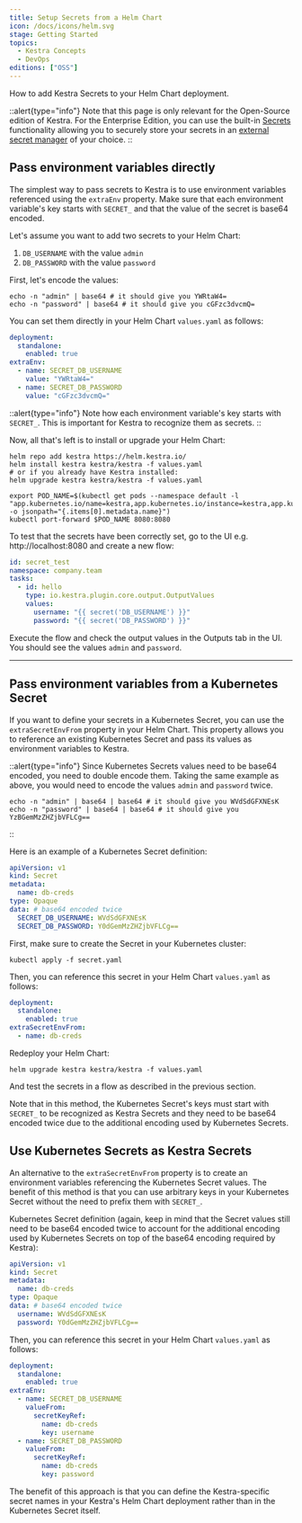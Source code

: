 ```yaml
---
title: Setup Secrets from a Helm Chart
icon: /docs/icons/helm.svg
stage: Getting Started 
topics:
  - Kestra Concepts
  - DevOps
editions: ["OSS"]
---
```


How to add Kestra Secrets to your Helm Chart deployment.

::alert{type="info"}
Note that this page is only relevant for the Open-Source edition of Kestra. For the Enterprise Edition, you can use the built-in [Secrets](../06.enterprise/secrets.md) functionality allowing you to securely store your secrets in an [external secret manager](../06.enterprise/secrets-manager.md) of your choice.
::

## Pass environment variables directly

The simplest way to pass secrets to Kestra is to use environment variables referenced using the `extraEnv` property. Make sure that each environment variable's key starts with `SECRET_` and that the value of the secret is base64 encoded.

Let's assume you want to add two secrets to your Helm Chart:
1. `DB_USERNAME` with the value `admin`
2. `DB_PASSWORD` with the value `password`

First, let's encode the values:

```shell
echo -n "admin" | base64 # it should give you YWRtaW4=
echo -n "password" | base64 # it should give you cGFzc3dvcmQ=
```

You can set them directly in your Helm Chart `values.yaml` as follows:

```yaml
deployment:
  standalone:
    enabled: true
extraEnv:
  - name: SECRET_DB_USERNAME
    value: "YWRtaW4="
  - name: SECRET_DB_PASSWORD
    value: "cGFzc3dvcmQ="
```

::alert{type="info"}
Note how each environment variable's key starts with `SECRET_`. This is important for Kestra to recognize them as secrets.
::

Now, all that's left is to install or upgrade your Helm Chart:

```shell
helm repo add kestra https://helm.kestra.io/
helm install kestra kestra/kestra -f values.yaml
# or if you already have Kestra installed:
helm upgrade kestra kestra/kestra -f values.yaml

export POD_NAME=$(kubectl get pods --namespace default -l "app.kubernetes.io/name=kestra,app.kubernetes.io/instance=kestra,app.kubernetes.io/component=standalone" -o jsonpath="{.items[0].metadata.name}")
kubectl port-forward $POD_NAME 8080:8080
```

To test that the secrets have been correctly set, go to the UI e.g. http://localhost:8080 and create a new flow:

```yaml
id: secret_test
namespace: company.team
tasks:
  - id: hello
    type: io.kestra.plugin.core.output.OutputValues
    values:
      username: "{{ secret('DB_USERNAME') }}"
      password: "{{ secret('DB_PASSWORD') }}"
```

Execute the flow and check the output values in the Outputs tab in the UI. You should see the values `admin` and `password`.

---

## Pass environment variables from a Kubernetes Secret

If you want to define your secrets in a Kubernetes Secret, you can use the `extraSecretEnvFrom` property in your Helm Chart. This property allows you to reference an existing Kubernetes Secret and pass its values as environment variables to Kestra.

::alert{type="info"}
Since Kubernetes Secrets values need to be base64 encoded, you need to double encode them. Taking the same example as above, you would need to encode the values `admin` and `password` twice.

```shell
echo -n "admin" | base64 | base64 # it should give you WVdSdGFXNEsK
echo -n "password" | base64 | base64 # it should give you YzBGemMzZHZjbVFLCg==
```
::

Here is an example of a Kubernetes Secret definition:

```yaml
apiVersion: v1
kind: Secret
metadata:
  name: db-creds
type: Opaque
data: # base64 encoded twice
  SECRET_DB_USERNAME: WVdSdGFXNEsK
  SECRET_DB_PASSWORD: Y0dGemMzZHZjbVFLCg==
```

First, make sure to create the Secret in your Kubernetes cluster:

```shell
kubectl apply -f secret.yaml
```

Then, you can reference this secret in your Helm Chart `values.yaml` as follows:

```yaml
deployment:
  standalone:
    enabled: true
extraSecretEnvFrom:
  - name: db-creds
```

Redeploy your Helm Chart:

```shell
helm upgrade kestra kestra/kestra -f values.yaml
```

And test the secrets in a flow as described in the previous section.

Note that in this method, the Kubernetes Secret's keys must start with `SECRET_` to be recognized as Kestra Secrets and they need to be base64 encoded twice due to the additional encoding used by Kubernetes Secrets.

## Use Kubernetes Secrets as Kestra Secrets

An alternative to the `extraSecretEnvFrom` property is to create an environment variables referencing the Kubernetes Secret values. The benefit of this method is that you can use arbitrary keys in your Kubernetes Secret without the need to prefix them with `SECRET_`.

Kubernetes Secret definition (again, keep in mind that the Secret values still need to be base64 encoded twice to account for the additional encoding used by Kubernetes Secrets on top of the base64 encoding required by Kestra):

```yaml
apiVersion: v1
kind: Secret
metadata:
  name: db-creds
type: Opaque
data: # base64 encoded twice
  username: WVdSdGFXNEsK
  password: Y0dGemMzZHZjbVFLCg==
```

Then, you can reference this secret in your Helm Chart `values.yaml` as follows:

```yaml
deployment:
  standalone:
    enabled: true
extraEnv:
  - name: SECRET_DB_USERNAME
    valueFrom:
      secretKeyRef:
        name: db-creds
        key: username
  - name: SECRET_DB_PASSWORD
    valueFrom:
      secretKeyRef:
        name: db-creds
        key: password
```

The benefit of this approach is that you can define the Kestra-specific secret names in your Kestra's Helm Chart deployment rather than in the Kubernetes Secret itself.
